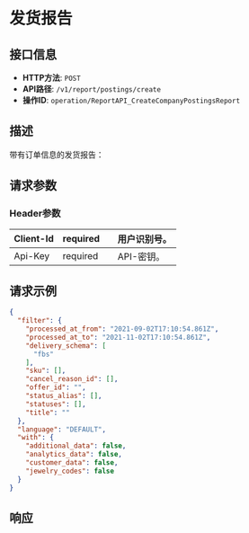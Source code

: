 # 发货报告

## 接口信息

- **HTTP方法**: `POST`
- **API路径**: `/v1/report/postings/create`
- **操作ID**: `operation/ReportAPI_CreateCompanyPostingsReport`

## 描述

带有订单信息的发货报告：

## 请求参数

### Header参数

| Client-Id | required |  | 用户识别号。 |
|---|---|---|---|
| Api-Key | required |  | API-密钥。 |

## 请求示例

```json
{
  "filter": {
    "processed_at_from": "2021-09-02T17:10:54.861Z",
    "processed_at_to": "2021-11-02T17:10:54.861Z",
    "delivery_schema": [
      "fbs"
    ],
    "sku": [],
    "cancel_reason_id": [],
    "offer_id": "",
    "status_alias": [],
    "statuses": [],
    "title": ""
  },
  "language": "DEFAULT",
  "with": {
    "additional_data": false,
    "analytics_data": false,
    "customer_data": false,
    "jewelry_codes": false
  }
}
```

## 响应
